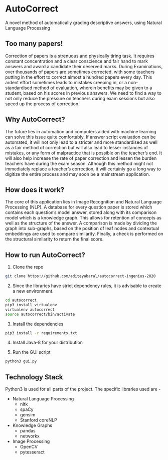 # AutoCorrect
A novel method of automatically grading descriptive answers, using Natural Language Processing

## Too many papers!

Correction of papers is a strenuous and physically tiring task. It requires constant
concentration and a clear conscience and fair hand to mark answers and award a candidate
their deserved marks. During Examinations, over thousands of papers are sometimes
corrected, with some teachers putting in the effort to correct almost a hundred papers every
day. This ardent effort sometimes leads to mistakes creeping in, or a non-standardised
method of evaluation, wherein benefits may be given to a student, based on his scores in
previous answers. We need to find a way to not only reduce the pressure on teachers during
exam sessions but also speed up the process of correction.

## Why AutoCorrect?

The future lies in automation and computers aided with machine learning can solve this
issue quite comfortably. If answer script evaluation can be automated, it will not only lead to
a stricter and more standardised as well as a fair method of correction but will also lead to
lesser instances of mistakes, or any form of malpractice that is possible on the teacher’s
end. It will also help increase the rate of paper correction and lessen the burden teachers
have during the exam season. Although this method might not immediately replace a
teacher’s correction, it will certainly go a long way to digitize the entire process and
may soon be a mainstream application.

## How does it work?
The core of this application lies in Image Recognition and Natural Language Processing
(NLP). A database for every question paper is stored which contains each question’s model
answer, stored along with its comparison model which is a knowledge graph. This allows for retention of
concepts as well as the structure of the answer. A comparison is made by dividing the graph into sub-graphs, 
based on the position of leaf nodes and contextual embeddings are used to compare similarity. Finally, a check is
performed on the structural similarity to return the final score.

## How to run AutoCorrect?
1. Clone the repo
```bash
git clone https://github.com/aditeyabaral/autocorrect-ingenius-2020
```

2. Since the libraries have strict dependency rules, it is advisable to create a new environment.
```bash
cd autocorrect
pip3 install virtualenv
virtualenv autocorrect
source autocorrect/bin/activate
```

3. Install the dependencies
```bash
pip3 install -r requirements.txt
```

4. Install Java-8 for your distribution

5. Run the GUI script
```bash
python3 gui.py
```

## Technology Stack
Python3 is used for all parts of the project. The specific libraries used are -
* Natural Language Processing
  * nltk
  * spaCy
  * gensim
  * Stanford coreNLP
* Knowledge Graphs
  * pandas
  * networkx
* Image Processing 
  * OpenCV
  * pytesseract
